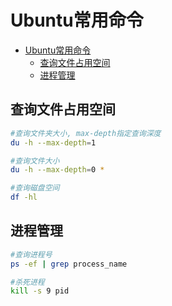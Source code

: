 # Ubuntu常用命令

- [Ubuntu常用命令](#ubuntu常用命令)
  - [查询文件占用空间](#查询文件占用空间)
  - [进程管理](#进程管理)

## 查询文件占用空间

```bash
#查询文件夹大小, max-depth指定查询深度
du -h --max-depth=1

#查询文件大小
du -h --max-depth=0 *

#查询磁盘空间
df -hl
```

## 进程管理

```bash
#查询进程号
ps -ef | grep process_name

#杀死进程
kill -s 9 pid
```